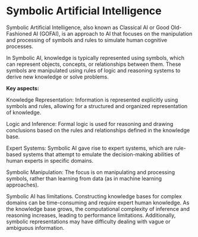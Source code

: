 # Symbolic Artificial Intelligence

Symbolic Artificial Intelligence, also known as Classical AI or Good Old-Fashioned AI (GOFAI), is an approach to AI that focuses on the manipulation and processing of symbols and rules to simulate human cognitive processes.

In Symbolic AI, knowledge is typically represented using symbols, which can represent objects, concepts, or relationships between them. These symbols are manipulated using rules of logic and reasoning systems to derive new knowledge or solve problems.

**Key aspects:**

Knowledge Representation: Information is represented explicitly using symbols and rules, allowing for a structured and organized representation of knowledge.

Logic and Inference: Formal logic is used for reasoning and drawing conclusions based on the rules and relationships defined in the knowledge base.

Expert Systems: Symbolic AI gave rise to expert systems, which are rule-based systems that attempt to emulate the decision-making abilities of human experts in specific domains.

Symbolic Manipulation: The focus is on manipulating and processing symbols, rather than learning from data (as in machine learning approaches).

Symbolic AI has limitations. Constructing knowledge bases for complex domains can be time-consuming and require expert human knowledge. As the knowledge base grows, the computational complexity of inference and reasoning increases, leading to performance limitations. Additionally, symbolic representations may have difficulty dealing with vague or ambiguous information.
